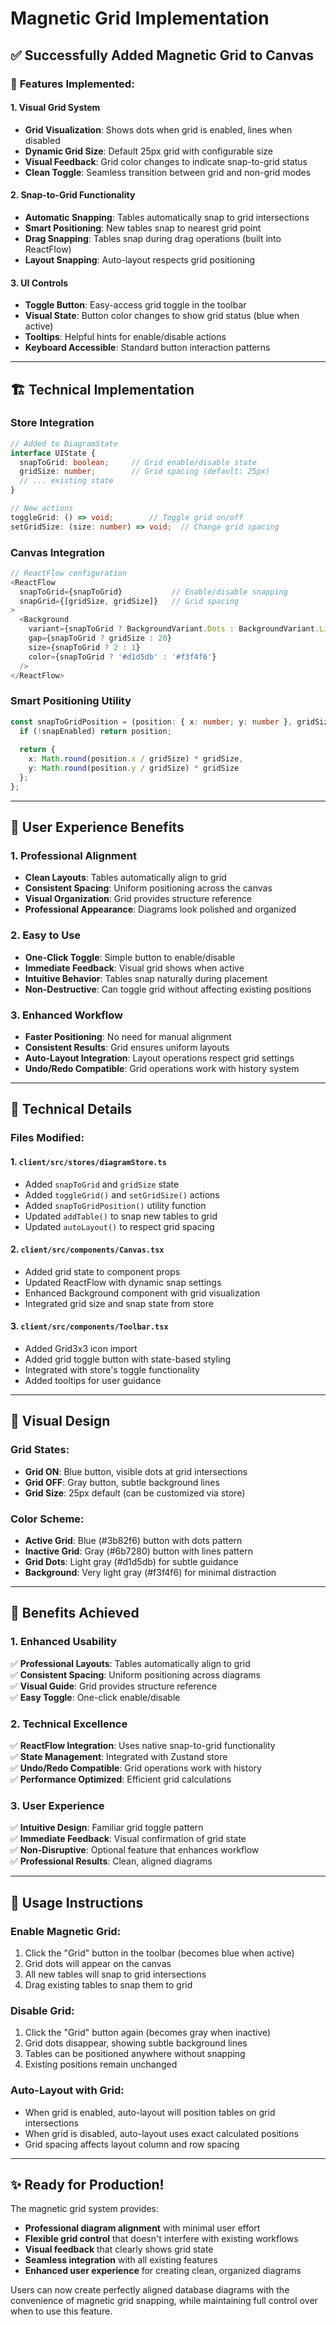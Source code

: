 # Magnetic Grid Implementation

## ✅ **Successfully Added Magnetic Grid to Canvas**

### 🎯 **Features Implemented:**

#### **1. Visual Grid System**
- **Grid Visualization**: Shows dots when grid is enabled, lines when disabled
- **Dynamic Grid Size**: Default 25px grid with configurable size
- **Visual Feedback**: Grid color changes to indicate snap-to-grid status
- **Clean Toggle**: Seamless transition between grid and non-grid modes

#### **2. Snap-to-Grid Functionality**
- **Automatic Snapping**: Tables automatically snap to grid intersections
- **Smart Positioning**: New tables snap to nearest grid point
- **Drag Snapping**: Tables snap during drag operations (built into ReactFlow)
- **Layout Snapping**: Auto-layout respects grid positioning

#### **3. UI Controls**
- **Toggle Button**: Easy-access grid toggle in the toolbar
- **Visual State**: Button color changes to show grid status (blue when active)
- **Tooltips**: Helpful hints for enable/disable actions
- **Keyboard Accessible**: Standard button interaction patterns

---

## 🏗️ **Technical Implementation**

### **Store Integration**
```typescript
// Added to DiagramState
interface UIState {
  snapToGrid: boolean;     // Grid enable/disable state
  gridSize: number;        // Grid spacing (default: 25px)
  // ... existing state
}

// New actions
toggleGrid: () => void;        // Toggle grid on/off
setGridSize: (size: number) => void;  // Change grid spacing
```

### **Canvas Integration**
```typescript
// ReactFlow configuration
<ReactFlow
  snapToGrid={snapToGrid}           // Enable/disable snapping
  snapGrid={[gridSize, gridSize]}   // Grid spacing
>
  <Background 
    variant={snapToGrid ? BackgroundVariant.Dots : BackgroundVariant.Lines}
    gap={snapToGrid ? gridSize : 20}
    size={snapToGrid ? 2 : 1}
    color={snapToGrid ? '#d1d5db' : '#f3f4f6'}
  />
</ReactFlow>
```

### **Smart Positioning Utility**
```typescript
const snapToGridPosition = (position: { x: number; y: number }, gridSize: number, snapEnabled: boolean) => {
  if (!snapEnabled) return position;
  
  return {
    x: Math.round(position.x / gridSize) * gridSize,
    y: Math.round(position.y / gridSize) * gridSize
  };
};
```

---

## 🎯 **User Experience Benefits**

### **1. Professional Alignment**
- **Clean Layouts**: Tables automatically align to grid
- **Consistent Spacing**: Uniform positioning across the canvas
- **Visual Organization**: Grid provides structure reference
- **Professional Appearance**: Diagrams look polished and organized

### **2. Easy to Use**
- **One-Click Toggle**: Simple button to enable/disable
- **Immediate Feedback**: Visual grid shows when active
- **Intuitive Behavior**: Tables snap naturally during placement
- **Non-Destructive**: Can toggle grid without affecting existing positions

### **3. Enhanced Workflow**
- **Faster Positioning**: No need for manual alignment
- **Consistent Results**: Grid ensures uniform layouts
- **Auto-Layout Integration**: Layout operations respect grid settings
- **Undo/Redo Compatible**: Grid operations work with history system

---

## 🔧 **Technical Details**

### **Files Modified:**

#### **1. `client/src/stores/diagramStore.ts`**
- Added `snapToGrid` and `gridSize` state
- Added `toggleGrid()` and `setGridSize()` actions
- Added `snapToGridPosition()` utility function
- Updated `addTable()` to snap new tables to grid
- Updated `autoLayout()` to respect grid spacing

#### **2. `client/src/components/Canvas.tsx`**
- Added grid state to component props
- Updated ReactFlow with dynamic snap settings
- Enhanced Background component with grid visualization
- Integrated grid size and snap state from store

#### **3. `client/src/components/Toolbar.tsx`**
- Added Grid3x3 icon import
- Added grid toggle button with state-based styling
- Integrated with store's toggle functionality
- Added tooltips for user guidance

---

## 🎨 **Visual Design**

### **Grid States:**
- **Grid ON**: Blue button, visible dots at grid intersections
- **Grid OFF**: Gray button, subtle background lines
- **Grid Size**: 25px default (can be customized via store)

### **Color Scheme:**
- **Active Grid**: Blue (#3b82f6) button with dots pattern
- **Inactive Grid**: Gray (#6b7280) button with lines pattern
- **Grid Dots**: Light gray (#d1d5db) for subtle guidance
- **Background**: Very light gray (#f3f4f6) for minimal distraction

---

## 🚀 **Benefits Achieved**

### **1. Enhanced Usability**
✅ **Professional Layouts**: Tables automatically align to grid  
✅ **Consistent Spacing**: Uniform positioning across diagrams  
✅ **Visual Guide**: Grid provides structure reference  
✅ **Easy Toggle**: One-click enable/disable  

### **2. Technical Excellence**
✅ **ReactFlow Integration**: Uses native snap-to-grid functionality  
✅ **State Management**: Integrated with Zustand store  
✅ **Undo/Redo Compatible**: Grid operations work with history  
✅ **Performance Optimized**: Efficient grid calculations  

### **3. User Experience**
✅ **Intuitive Design**: Familiar grid toggle pattern  
✅ **Immediate Feedback**: Visual confirmation of grid state  
✅ **Non-Disruptive**: Optional feature that enhances workflow  
✅ **Professional Results**: Clean, aligned diagrams  

---

## 🎯 **Usage Instructions**

### **Enable Magnetic Grid:**
1. Click the "Grid" button in the toolbar (becomes blue when active)
2. Grid dots will appear on the canvas
3. All new tables will snap to grid intersections
4. Drag existing tables to snap them to grid

### **Disable Grid:**
1. Click the "Grid" button again (becomes gray when inactive)
2. Grid dots disappear, showing subtle background lines
3. Tables can be positioned anywhere without snapping
4. Existing positions remain unchanged

### **Auto-Layout with Grid:**
- When grid is enabled, auto-layout will position tables on grid intersections
- When grid is disabled, auto-layout uses exact calculated positions
- Grid spacing affects layout column and row spacing

---

## ✨ **Ready for Production!**

The magnetic grid system provides:
- **Professional diagram alignment** with minimal user effort
- **Flexible grid control** that doesn't interfere with existing workflows  
- **Visual feedback** that clearly shows grid state
- **Seamless integration** with all existing features
- **Enhanced user experience** for creating clean, organized diagrams

Users can now create perfectly aligned database diagrams with the convenience of magnetic grid snapping, while maintaining full control over when to use this feature.